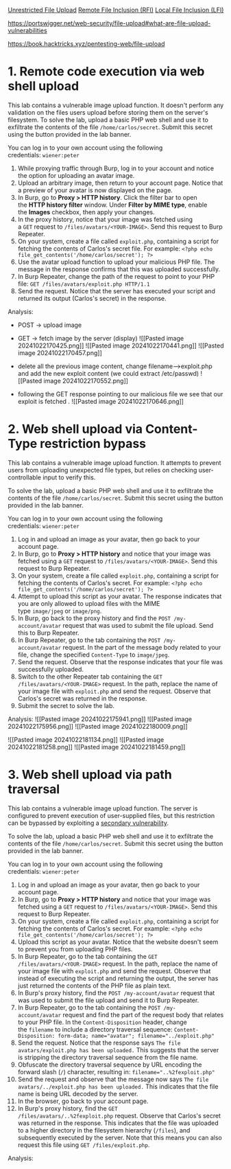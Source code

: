 [Unrestricted File Upload](https://www.hackingarticles.in/comprehensive-guide-on-unrestricted-file-upload/)
[Remote File Inclusion (RFI)](https://www.hackingarticles.in/comprehensive-guide-to-remote-file-inclusion-rfi/)
[Local File Inclusion (LFI)](https://www.hackingarticles.in/comprehensive-guide-to-local-file-inclusion/)

https://portswigger.net/web-security/file-upload#what-are-file-upload-vulnerabilities

https://book.hacktricks.xyz/pentesting-web/file-upload

# **1. Remote code execution via web shell upload**
This lab contains a vulnerable image upload function. It doesn't perform any validation on the files users upload before storing them on the server's filesystem.
To solve the lab, upload a basic PHP web shell and use it to exfiltrate the contents of the file `/home/carlos/secret`. Submit this secret using the button provided in the lab banner.

You can log in to your own account using the following credentials: `wiener:peter`

1. While proxying traffic through Burp, log in to your account and notice the option for uploading an avatar image.
2. Upload an arbitrary image, then return to your account page. Notice that a preview of your avatar is now displayed on the page.
3. In Burp, go to **Proxy > HTTP history**. Click the filter bar to open the **HTTP history filter** window. Under **Filter by MIME type**, enable the **Images** checkbox, then apply your changes.
4. In the proxy history, notice that your image was fetched using a `GET` request to `/files/avatars/<YOUR-IMAGE>`. Send this request to Burp Repeater.
5. On your system, create a file called `exploit.php`, containing a script for fetching the contents of Carlos's secret file. For example:
    `<?php echo file_get_contents('/home/carlos/secret'); ?>`
6. Use the avatar upload function to upload your malicious PHP file. The message in the response confirms that this was uploaded successfully.
7. In Burp Repeater, change the path of the request to point to your PHP file:
    `GET /files/avatars/exploit.php HTTP/1.1`
8. Send the request. Notice that the server has executed your script and returned its output (Carlos's secret) in the response.

Analysis:

- POST -> upload image
- GET -> fetch image by the server (display)
![[Pasted image 20241022170425.png]]
![[Pasted image 20241022170441.png]]
![[Pasted image 20241022170457.png]]

- delete all the previous image content, change filename-->exploit.php and add the new exploit content (we could extract /etc/passwd)
![[Pasted image 20241022170552.png]]
- following the GET response pointing to our malicious file we see that our exploit is fetched .
![[Pasted image 20241022170646.png]]

# **2. Web shell upload via Content-Type restriction bypass**
This lab contains a vulnerable image upload function. It attempts to prevent users from uploading unexpected file types, but relies on checking user-controllable input to verify this.

To solve the lab, upload a basic PHP web shell and use it to exfiltrate the contents of the file `/home/carlos/secret`. Submit this secret using the button provided in the lab banner.

You can log in to your own account using the following credentials: `wiener:peter`

1. Log in and upload an image as your avatar, then go back to your account page.
2. In Burp, go to **Proxy > HTTP history** and notice that your image was fetched using a `GET` request to `/files/avatars/<YOUR-IMAGE>`. Send this request to Burp Repeater.
3. On your system, create a file called `exploit.php`, containing a script for fetching the contents of Carlos's secret. For example:
    `<?php echo file_get_contents('/home/carlos/secret'); ?>`
4. Attempt to upload this script as your avatar. The response indicates that you are only allowed to upload files with the MIME type `image/jpeg` or `image/png`.
5. In Burp, go back to the proxy history and find the `POST /my-account/avatar` request that was used to submit the file upload. Send this to Burp Repeater.
6. In Burp Repeater, go to the tab containing the `POST /my-account/avatar` request. In the part of the message body related to your file, change the specified `Content-Type` to `image/jpeg`.
7. Send the request. Observe that the response indicates that your file was successfully uploaded.
8. Switch to the other Repeater tab containing the `GET /files/avatars/<YOUR-IMAGE>` request. In the path, replace the name of your image file with `exploit.php` and send the request. Observe that Carlos's secret was returned in the response.
9. Submit the secret to solve the lab.

Analysis:
	![[Pasted image 20241022175941.png]]
	![[Pasted image 20241022175956.png]]
	![[Pasted image 20241022180009.png]]

![[Pasted image 20241022181134.png]]
![[Pasted image 20241022181258.png]]
![[Pasted image 20241022181459.png]]

# **3. Web shell upload via path traversal**

This lab contains a vulnerable image upload function. The server is configured to prevent execution of user-supplied files, but this restriction can be bypassed by exploiting a [secondary vulnerability](https://portswigger.net/web-security/file-path-traversal).

To solve the lab, upload a basic PHP web shell and use it to exfiltrate the contents of the file `/home/carlos/secret`. Submit this secret using the button provided in the lab banner.

You can log in to your own account using the following credentials: `wiener:peter`


1. Log in and upload an image as your avatar, then go back to your account page.
2. In Burp, go to **Proxy > HTTP history** and notice that your image was fetched using a `GET` request to `/files/avatars/<YOUR-IMAGE>`. Send this request to Burp Repeater.
3. On your system, create a file called `exploit.php`, containing a script for fetching the contents of Carlos's secret. For example:
    `<?php echo file_get_contents('/home/carlos/secret'); ?>`
4. Upload this script as your avatar. Notice that the website doesn't seem to prevent you from uploading PHP files.
5. In Burp Repeater, go to the tab containing the `GET /files/avatars/<YOUR-IMAGE>` request. In the path, replace the name of your image file with `exploit.php` and send the request. Observe that instead of executing the script and returning the output, the server has just returned the contents of the PHP file as plain text.
6. In Burp's proxy history, find the `POST /my-account/avatar` request that was used to submit the file upload and send it to Burp Repeater.
7. In Burp Repeater, go to the tab containing the `POST /my-account/avatar` request and find the part of the request body that relates to your PHP file. In the `Content-Disposition` header, change the `filename` to include a directory traversal sequence:
    `Content-Disposition: form-data; name="avatar"; filename="../exploit.php"`
8. Send the request. Notice that the response says `The file avatars/exploit.php has been uploaded.` This suggests that the server is stripping the directory traversal sequence from the file name.
9. Obfuscate the directory traversal sequence by URL encoding the forward slash (`/`) character, resulting in:
    `filename="..%2fexploit.php"`
10. Send the request and observe that the message now says `The file avatars/../exploit.php has been uploaded.` This indicates that the file name is being URL decoded by the server.
11. In the browser, go back to your account page.
12. In Burp's proxy history, find the `GET /files/avatars/..%2fexploit.php` request. Observe that Carlos's secret was returned in the response. This indicates that the file was uploaded to a higher directory in the filesystem hierarchy (`/files`), and subsequently executed by the server. Note that this means you can also request this file using `GET /files/exploit.php`.

Analysis:
